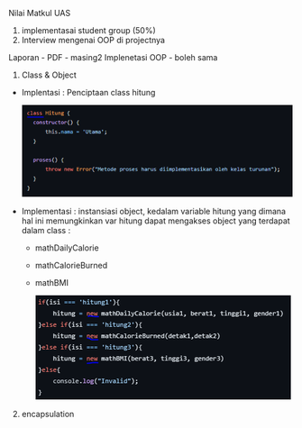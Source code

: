Nilai Matkul
UAS

1. implementasai student group (50%)
2. Interview mengenai OOP di projectnya

Laporan - PDF - masing2
Implenetasi OOP - boleh sama

1. Class & Object

- Implentasi : Penciptaan class hitung

  ![Img 1](Dokumentasi/Class.PNG)

- Implementasi : instansiasi object, kedalam variable hitung yang dimana hal ini memungkinkan var hitung dapat mengakses object yang terdapat dalam class :

  - mathDailyCalorie
  - mathCalorieBurned
  - mathBMI

    ![Img 2](Dokumentasi/Object.PNG)

2. encapsulation
